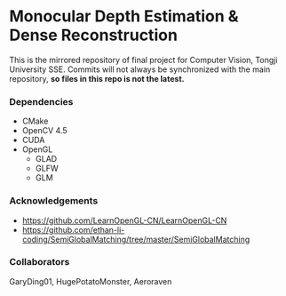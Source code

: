 # Monocular Depth Estimation & Dense Reconstruction
This is the mirrored repository of final project for Computer Vision, Tongji University SSE.
Commits will not always be synchronized with the main repository, **so files in this repo is not the latest.**


### Dependencies

- CMake
- OpenCV 4.5
- CUDA
- OpenGL
  - GLAD
  - GLFW
  - GLM

### Acknowledgements

- https://github.com/LearnOpenGL-CN/LearnOpenGL-CN
- https://github.com/ethan-li-coding/SemiGlobalMatching/tree/master/SemiGlobalMatching

### Collaborators
GaryDing01, HugePotatoMonster, Aeroraven
